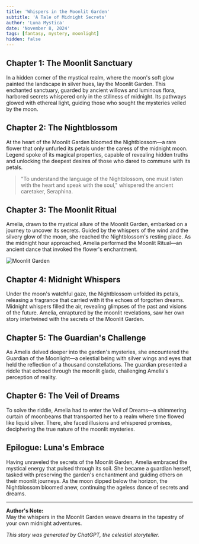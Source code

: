 ```yaml
---
title: 'Whispers in the Moonlit Garden'
subtitle: 'A Tale of Midnight Secrets'
author: 'Luna Mystica'
date: 'November 8, 2024'
tags: [fantasy, mystery, moonlight]
hidden: false
---
```


## Chapter 1: The Moonlit Sanctuary

In a hidden corner of the mystical realm, where the moon's soft glow painted the landscape in silver hues, lay the Moonlit Garden. This enchanted sanctuary, guarded by ancient willows and luminous flora, harbored secrets whispered only in the stillness of midnight. Its pathways glowed with ethereal light, guiding those who sought the mysteries veiled by the moon.

## Chapter 2: The Nightblossom

At the heart of the Moonlit Garden bloomed the Nightblossom—a rare flower that only unfurled its petals under the caress of the midnight moon. Legend spoke of its magical properties, capable of revealing hidden truths and unlocking the deepest desires of those who dared to commune with its petals.

> "To understand the language of the Nightblossom, one must listen with the heart and speak with the soul," whispered the ancient caretaker, Seraphina.

## Chapter 3: The Moonlit Ritual

Amelia, drawn to the mystical allure of the Moonlit Garden, embarked on a journey to uncover its secrets. Guided by the whispers of the wind and the silvery glow of the moon, she reached the Nightblossom's resting place. As the midnight hour approached, Amelia performed the Moonlit Ritual—an ancient dance that invoked the flower's enchantment.

![Moonlit Garden](/images/template_1.jpeg)

## Chapter 4: Midnight Whispers

Under the moon's watchful gaze, the Nightblossom unfolded its petals, releasing a fragrance that carried with it the echoes of forgotten dreams. Midnight whispers filled the air, revealing glimpses of the past and visions of the future. Amelia, enraptured by the moonlit revelations, saw her own story intertwined with the secrets of the Moonlit Garden.

## Chapter 5: The Guardian's Challenge

As Amelia delved deeper into the garden's mysteries, she encountered the Guardian of the Moonlight—a celestial being with silver wings and eyes that held the reflection of a thousand constellations. The guardian presented a riddle that echoed through the moonlit glade, challenging Amelia's perception of reality.

## Chapter 6: The Veil of Dreams

To solve the riddle, Amelia had to enter the Veil of Dreams—a shimmering curtain of moonbeams that transported her to a realm where time flowed like liquid silver. There, she faced illusions and whispered promises, deciphering the true nature of the moonlit mysteries.

## Epilogue: Luna's Embrace

Having unraveled the secrets of the Moonlit Garden, Amelia embraced the mystical energy that pulsed through its soil. She became a guardian herself, tasked with preserving the garden's enchantment and guiding others on their moonlit journeys. As the moon dipped below the horizon, the Nightblossom bloomed anew, continuing the ageless dance of secrets and dreams.

---

**Author's Note:**  
May the whispers in the Moonlit Garden weave dreams in the tapestry of your own midnight adventures.

_This story was generated by ChatGPT, the celestial storyteller._
